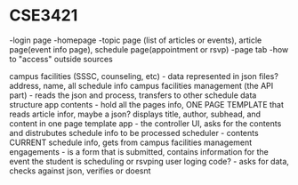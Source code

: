 # CSE3421


-login page
-homepage
-topic page (list of articles or events), article page(event info page), schedule page(appointment or rsvp)
-page tab
-how to "access" outside sources


campus facilities (SSSC, counseling, etc) - data represented in json files? address, name, all schedule info
campus facilities management (the API part) - reads the json and process, transfers to other schedule data structure
app contents - hold all the pages info, ONE PAGE TEMPLATE that reads article infor, maybe a json? displays title, author, subhead, and content in one page template
app - the controller UI, asks for the contents and distrubutes schedule info to be processed
scheduler - contents CURRENT schedule info, gets from campus facilities management
engagements - is a form that is submitted, contains information for the event the student is scheduling or rsvping
user loging code? - asks for data, checks against json, verifies or doesnt
